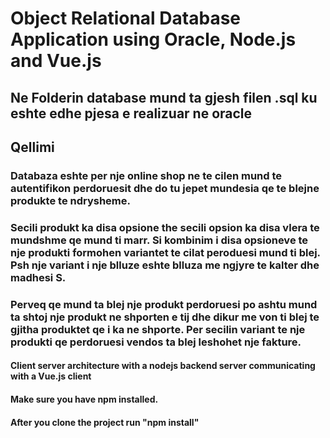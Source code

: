 # Object Relational Database Application using Oracle, Node.js and Vue.js

## Ne Folderin database mund ta gjesh filen .sql ku eshte edhe pjesa e realizuar ne oracle

## Qellimi

### Databaza eshte per nje online shop ne te cilen mund te autentifikon perdoruesit dhe do tu jepet mundesia qe te blejne produkte te ndrysheme.

### Secili produkt ka disa opsione the secili opsion ka disa vlera te mundshme qe mund ti marr. Si kombinim i disa opsioneve te nje produkti formohen variantet te cilat peroduesi mund ti blej. Psh nje variant i nje blluze eshte blluza me ngjyre te kalter dhe madhesi S.

### Perveq qe mund ta blej nje produkt perdoruesi po ashtu mund ta shtoj nje produkt ne shporten e tij dhe dikur me von ti blej te gjitha produktet qe i ka ne shporte. Per secilin variant te nje produkti qe perdoruesi vendos ta blej leshohet nje fakture.

#### Client server architecture with a nodejs backend server communicating with a Vue.js client
#### Make sure you have npm installed. 
#### After you clone the project run "npm install"
